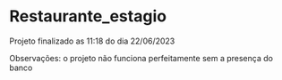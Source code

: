 # Restaurante_estagio

Projeto finalizado as 11:18 do dia 22/06/2023

Observações: o projeto não funciona perfeitamente sem a presença do banco
